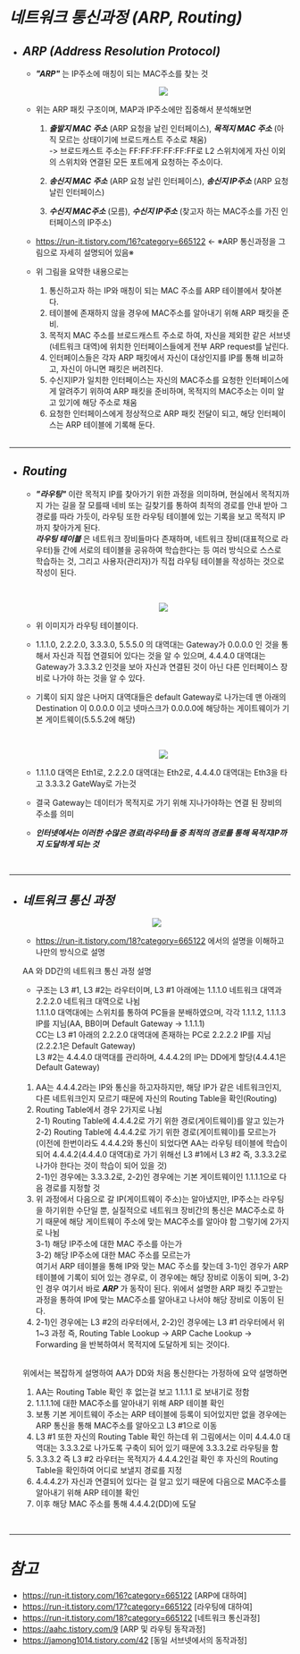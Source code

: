 # **_네트워크 통신과정 (ARP, Routing)_**

- ## **_ARP (Address Resolution Protocol)_**

  - **_"ARP"_** 는 IP주소에 매칭이 되는 MAC주소를 찾는 것

      <p align ="center"><img src="https://user-images.githubusercontent.com/62879192/185731882-572e9ad6-97e5-4c2c-8bea-7e2402193319.png"></p>

  - 위는 ARP 패킷 구조이며, MAP과 IP주소에만 집중해서 분석해보면

    1. **_출발지 MAC 주소_** (ARP 요청을 날린 인터페이스), **_목적지 MAC 주소_** (아직 모르는 상태이기에 브로드캐스트 주소로 채움)  
       -> 브로드캐스트 주소는 FF:FF:FF:FF:FF:FF로 L2 스위치에게 자신 이외의 스위치와 연결된 모든 포트에게 요청하는 주소이다.
    2. **_송신지 MAC 주소_** (ARP 요청 날린 인터페이스), **_송신지 IP주소_** (ARP 요청 날린 인터페이스)

    3. **_수신지 MAC주소_** (모름), **_수신지 IP주소_** (찾고자 하는 MAC주소를 가진 인터페이스의 IP주소)

  - https://run-it.tistory.com/16?category=665122 <- ※ARP 통신과정을 그림으로 자세히 설명되어 있음※

  - 위 그림을 요약한 내용으로는
    1. 통신하고자 하는 IP와 매칭이 되는 MAC 주소를 ARP 테이블에서 찾아본다.
    2. 테이블에 존재하지 않을 경우에 MAC주소를 알아내기 위해 ARP 패킷을 준비.
    3. 목적지 MAC 주소를 브로드캐스트 주소로 하여, 자신을 제외한 같은 서브넷(네트워크 대역)에 위치한 인터페이스들에게 전부 ARP request를 날린다.
    4. 인터페이스들은 각자 ARP 패킷에서 자신이 대상인지를 IP를 통해 비교하고, 자신이 아니면 패킷은 버려진다.
    5. 수신지IP가 일치한 인터페이스는 자신의 MAC주소를 요청한 인터페이스에게 알려주기 위하여 ARP 패킷을 준비하며, 목적지의 MAC주소는 이미 알고 있기에 해당 주소로 채움
    6. 요청한 인터페이스에게 정상적으로 ARP 패킷 전달이 되고, 해당 인터페이스는 ARP 테이블에 기록해 둔다.

  </br>

---

- ## **_Routing_**

  - **_"라우팅"_** 이란 목적지 IP를 찾아가기 위한 과정을 의미하며, 현실에서 목적지까지 가는 길을 잘 모를때 네비 또는 길찾기를 통하여 최적의 경로를 안내 받아 그 경로를 따라 가듯이, 라우팅 또한 라우팅 테이블에 있는 기록을 보고 목적지 IP까지 찾아가게 된다.  
    **_라우팅 테이블_** 은 네트워크 장비들마다 존재하며, 네트워크 장비(대표적으로 라우터)들 간에 서로의 테이블을 공유하여 학습한다는 등 여러 방식으로 스스로 학습하는 것, 그리고 사용자(관리자)가 직접 라우팅 테이블을 작성하는 것으로 작성이 된다.

    </br>

      <p align ="center"><img src="https://user-images.githubusercontent.com/62879192/185731886-3e81e18b-d369-44a7-a8a7-08f0599f1a13.jpg"></p>

  - 위 이미지가 라우팅 테이블이다.
  - 1.1.1.0, 2.2.2.0, 3.3.3.0, 5.5.5.0 의 대역대는 Gateway가 0.0.0.0 인 것을 통해서 자신과 직접 연결되어 있다는 것을 알 수 있으며, 4.4.4.0 대역대는 Gateway가 3.3.3.2 인것을 보아 자신과 연결된 것이 아닌 다른 인터페이스 장비로 나가야 하는 것을 알 수 있다.
  - 기록이 되지 않은 나머지 대역대들은 default Gateway로 나가는데 맨 아래의 Destination 이 0.0.0.0 이고 넷마스크가 0.0.0.0에 해당하는 게이트웨이가 기본 게이트웨이(5.5.5.2에 해당)

    </br>

      <p align ="center"><img src="https://user-images.githubusercontent.com/62879192/185731890-6793690e-4c79-4252-8466-d7773861578b.jpg"></p>

  - 1.1.1.0 대역은 Eth1로, 2.2.2.0 대역대는 Eth2로, 4.4.4.0 대역대는 Eth3을 타고 3.3.3.2 GateWay로 가는것
  - 결국 Gateway는 데이터가 목적지로 가기 위해 지나가야하는 연결 된 장비의 주소를 의미

  - **_인터넷에서는 이러한 수많은 경로(라우터)들 중 최적의 경로를 통해 목적지IP까지 도달하게 되는 것_**

</br>

---

- ## **_네트워크 통신 과정_**

    <p align ="center"><img src="https://user-images.githubusercontent.com/62879192/185732485-97ec0498-574a-4e00-9692-b1918ac17e84.png"></p>

  - https://run-it.tistory.com/18?category=665122 에서의 설명을 이해하고 나만의 방식으로 설명

  AA 와 DD간의 네트워크 통신 과정 설명

  - 구조는 L3 #1, L3 #2는 라우터이며, L3 #1 아래에는 1.1.1.0 네트워크 대역과 2.2.2.0 네트워크 대역으로 나뉨  
    1.1.1.0 대역대에는 스위치를 통하여 PC들을 분배하였으며, 각각 1.1.1.2, 1.1.1.3 IP를 지님(AA, BB이며 Default Gateway -> 1.1.1.1)  
    CC는 L3 #1 아래의 2.2.2.0 대역대에 존재하는 PC로 2.2.2.2 IP를 지님(2.2.2.1은 Default Gateway)  
    L3 #2는 4.4.4.0 대역대를 관리하며, 4.4.4.2의 IP는 DD에게 할당(4.4.4.1은 Default Gateway)

  </br>

  1. AA는 4.4.4.2라는 IP와 통신을 하고자하지만, 해당 IP가 같은 네트워크인지, 다른 네트워크인지 모르기 때문에 자신의 Routing Table을 확인(Routing)
  2. Routing Table에서 경우 2가지로 나뉨  
     2-1) Routing Table에 4.4.4.2로 가기 위한 경로(게이트웨이)를 알고 있는가  
     2-2) Routing Table에 4.4.4.2로 가기 위한 경로(게이트웨이)를 모르는가  
      (이전에 한번이라도 4.4.4.2와 통신이 되었다면 AA는 라우팅 테이블에 학습이 되어 4.4.4.2(4.4.4.0 대역대)로 가기 위해선 L3 #1에서 L3 #2 즉, 3.3.3.2로 나가야 한다는 것이 학습이 되어 있을 것)  
     2-1)인 경우에는 3.3.3.2로, 2-2)인 경우에는 기본 게이트웨이인 1.1.1.1으로 다음 경로를 지정할 것
  3. 위 과정에서 다음으로 갈 IP(게이트웨이 주소)는 알아냈지만, IP주소는 라우팅을 하기위한 수단일 뿐, 실질적으로 네트워크 장비간의 통신은 MAC주소로 하기 때문에 해당 게이트웨이 주소에 맞는 MAC주소를 알아야 함 그렇기에 2가지로 나뉨  
      3-1) 해당 IP주소에 대한 MAC 주소를 아는가  
      3-2) 해당 IP주소에 대한 MAC 주소를 모르는가  
     여기서 ARP 테이블을 통해 IP와 맞는 MAC 주소를 찾는데 3-1)인 경우가 ARP 테이블에 기록이 되어 있는 경우로, 이 경우에는 해당 장비로 이동이 되며, 3-2)인 경우 여기서 바로 **_ARP_** 가 동작이 된다. 위에서 설명한 ARP 패킷 주고받는 과정을 통하여 IP에 맞는 MAC주소를 알아내고 나서야 해당 장비로 이동이 된다.
  4. 2-1)인 경우에는 L3 #2의 라우터에서, 2-2)인 경우에는 L3 #1 라우터에서 위 1~3 과정 즉, Routing Table Lookup -> ARP Cache Lookup -> Forwarding 을 반복하여서 목적지에 도달하게 되는 것이다.

  </br>

  위에서는 복잡하게 설명하여 AA가 DD와 처음 통신한다는 가정하에 요약 설명하면

  1. AA는 Routing Table 확인 후 없는걸 보고 1.1.1.1 로 보내기로 정함
  2. 1.1.1.1에 대한 MAC주소를 알아내기 위해 ARP 테이블 확인
  3. 보통 기본 게이트웨이 주소는 ARP 테이블에 등록이 되어있지만 없을 경우에는 ARP 통신을 통해 MAC주소를 알아오고 L3 #1으로 이동
  4. L3 #1 또한 자신의 Routing Table 확인 하는데 위 그림에서는 이미 4.4.4.0 대역대는 3.3.3.2로 나가도록 구축이 되어 있기 때문에 3.3.3.2로 라우팅을 함
  5. 3.3.3.2 즉 L3 #2 라우터는 목적지가 4.4.4.2인걸 확인 후 자신의 Routing Table을 확인하여 어디로 보낼지 경로를 지정
  6. 4.4.4.2가 자신과 연결되어 있다는 걸 알고 있기 때문에 다음으로 MAC주소를 알아내기 위해 ARP 테이블 확인
  7. 이후 해당 MAC 주소를 통해 4.4.4.2(DD)에 도달

</br>

---

# **_참고_**

- https://run-it.tistory.com/16?category=665122 [ARP에 대하여]
- https://run-it.tistory.com/17?category=665122 [라우팅에 대하여]
- https://run-it.tistory.com/18?category=665122 [네트워크 통신과정]
- https://aahc.tistory.com/9 [ARP 및 라우팅 동작과정]
- https://jamong1014.tistory.com/42 [동일 서브넷에서의 동작과정]
